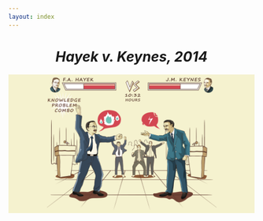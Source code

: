 ```yaml
---
layout: index
---
```


<style>body{max-width:500px;margin:auto;padding:10px;}h1{text-align:center;img{max-width:100%;}</style>

# *Hayek v. Keynes, 2014*

![Hayek v. Keynes](/assets/hayek-versus-keynes-2014.png)
